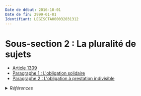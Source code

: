 ```yaml
---
Date de début: 2016-10-01
Date de fin: 2999-01-01
Identifiant: LEGISCTA000032031312
---
```


<h1>Sous-section 2 : La pluralité de sujets</h1>

- [Article 1309](article_1309.md)
- [Paragraphe 1 : L'obligation solidaire](paragraphe_1/README.md)
- [Paragraphe 2 : L'obligation à prestation indivisible](paragraphe_2/README.md)

<details>
  <summary><em>Références</em></summary>

  <h2>Articles faisant référence à la section</h2>
  
  <ul>
    <li>
      <a href="https://legal.tricoteuses.fr//redirection/LEGIARTI000032006593?vers=git&vers=legifrance">Ordonnance n° 2016-131 du 10 février 2016 portant réforme du droit des contrats, du régime général et de la preuve des obligations - article 3 ENTIEREMENT_MODIF</a> CREE source
    </li>
  </ul>
</details>

